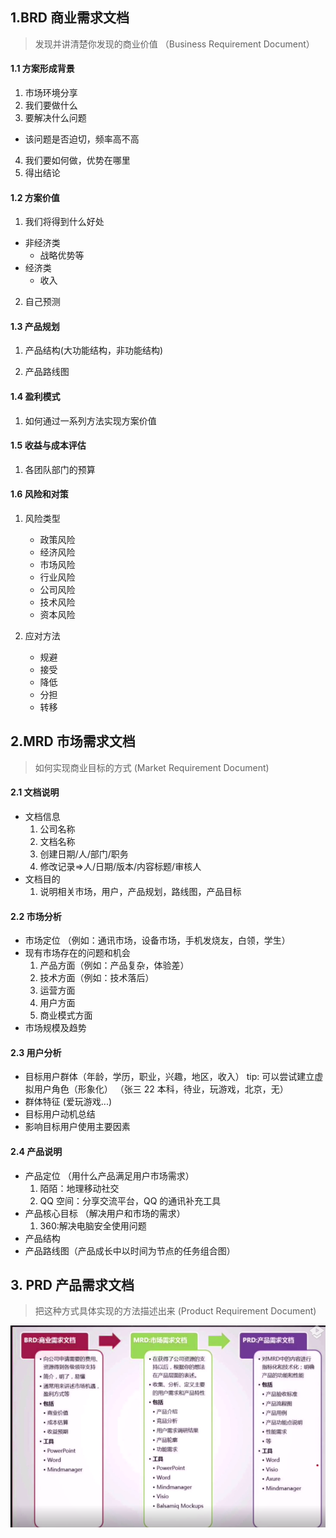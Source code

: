## 1.BRD 商业需求文档

> 发现并讲清楚你发现的商业价值 （Business Requirement Document）

#### 1.1 方案形成背景

1.  市场环境分享
2.  我们要做什么
3.  要解决什么问题

- 该问题是否迫切，频率高不高

4.  我们要如何做，优势在哪里
5.  得出结论

#### 1.2 方案价值

1.  我们将得到什么好处

- 非经济类
  - 战略优势等
- 经济类
  - 收入

2.  自己预测

#### 1.3 产品规划

1.  产品结构(大功能结构，非功能结构)

2.  产品路线图

#### 1.4 盈利模式

1.  如何通过一系列方法实现方案价值

#### 1.5 收益与成本评估

1.  各团队部门的预算

#### 1.6 风险和对策

1. 风险类型

   - 政策风险
   - 经济风险
   - 市场风险
   - 行业风险
   - 公司风险
   - 技术风险
   - 资本风险

2. 应对方法

   - 规避
   - 接受
   - 降低
   - 分担
   - 转移

## 2.MRD 市场需求文档

> 如何实现商业目标的方式 (Market Requirement Document)

#### 2.1 文档说明

- 文档信息
  1. 公司名称
  2. 文档名称
  3. 创建日期/人/部门/职务
  4. 修改记录=>人/日期/版本/内容标题/审核人
- 文档目的
  1. 说明相关市场，用户，产品规划，路线图，产品目标

#### 2.2 市场分析

- 市场定位 （例如：通讯市场，设备市场，手机发烧友，白领，学生）
- 现有市场存在的问题和机会
  1. 产品方面（例如：产品复杂，体验差）
  2. 技术方面（例如：技术落后）
  3. 运营方面
  4. 用户方面
  5. 商业模式方面
- 市场规模及趋势

#### 2.3 用户分析

- 目标用户群体（年龄，学历，职业，兴趣，地区，收入）
  tip: 可以尝试建立虚拟用户角色（形象化）
  （张三 22 本科，待业，玩游戏，北京，无）
- 群体特征 (爱玩游戏...)
- 目标用户动机总结
- 影响目标用户使用主要因素

#### 2.4 产品说明

- 产品定位 （用什么产品满足用户市场需求）
  1. 陌陌：地理移动社交
  2. QQ 空间：分享交流平台，QQ 的通讯补充工具
- 产品核心目标 （解决用户和市场的需求）
  1. 360:解决电脑安全使用问题
- 产品结构
- 产品路线图（产品成长中以时间为节点的任务组合图）

## 3. PRD 产品需求文档

> 把这种方式具体实现的方法描述出来 (Product Requirement Document)

![](./img/doc.png)
